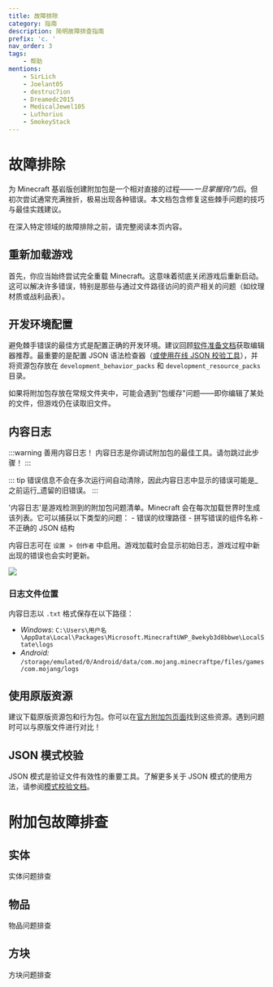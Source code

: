 ```yaml
---
title: 故障排除
category: 指南
description: 简明故障排查指南
prefix: 'c. '
nav_order: 3
tags:
    - 帮助
mentions:
    - SirLich
    - Joelant05
    - destruc7ion
    - Dreamedc2015
    - MedicalJewel105
    - Luthorius
    - SmokeyStack
---
```


# 故障排除

<!--@include: @/wiki/bedrock-wiki-mirror.md-->

为 Minecraft 基岩版创建附加包是一个相对直接的过程——_一旦掌握窍门后_。但初次尝试通常充满挫折，极易出现各种错误。本文档包含修复这些棘手问题的技巧与最佳实践建议。

在深入特定领域的故障排除之前，请完整阅读本页内容。

## 重新加载游戏

首先，你应当始终尝试完全重载 Minecraft。这意味着彻底关闭游戏后重新启动。这可以解决许多错误，特别是那些与通过文件路径访问的资产相关的问题（如纹理材质或战利品表）。

## 开发环境配置

避免棘手错误的最佳方式是配置正确的开发环境。建议回顾[软件准备文档](/wiki/guide/software-preparation)获取编辑器推荐。最重要的是配置 JSON 语法检查器（[或使用在线 JSON 校验工具](https://jsonlint.com/)），并将资源包存放在 `development_behavior_packs` 和 `development_resource_packs` 目录。

如果将附加包存放在常规文件夹中，可能会遇到"包缓存"问题——即你编辑了某处的文件，但游戏仍在读取旧文件。

## 内容日志

:::warning 善用内容日志！
内容日志是你调试附加包的最佳工具。请勿跳过此步骤！
:::

::: tip
错误信息不会在多次运行间自动清除，因此内容日志中显示的错误可能是_之前运行_遗留的旧错误。
:::

'内容日志'是游戏检测到的附加包问题清单。Minecraft 会在每次加载世界时生成该列表。它可以捕获以下类型的问题：
    - 错误的纹理路径
    - 拼写错误的组件名称
    - 不正确的 JSON 结构

内容日志可在 `设置 > 创作者` 中启用。游戏加载时会显示初始日志，游戏过程中新出现的错误也会实时更新。

![](/assets/images/guide/content_log.png)

### 日志文件位置

内容日志以 `.txt` 格式保存在以下路径：

- *Windows*: `C:\Users\用户名\AppData\Local\Packages\Microsoft.MinecraftUWP_8wekyb3d8bbwe\LocalState\logs`
- *Android:* `/storage/emulated/0/Android/data/com.mojang.minecraftpe/files/games/com.mojang/logs`

## 使用原版资源

建议下载原版资源包和行为包。你可以在[官方附加包页面](https://www.minecraft.net/en-us/addons/)找到这些资源。遇到问题时可以与原版文件进行对比！

## JSON 模式校验

JSON 模式是验证文件有效性的重要工具。了解更多关于 JSON 模式的使用方法，请参阅[模式校验文档](/wiki/meta/using-schemas)。

# 附加包故障排查

## 实体

<BButton link="/entities/troubleshooting-entities"> 实体问题排查</BButton>

## 物品

<BButton link="/items/troubleshooting-items"> 物品问题排查</BButton>

## 方块

<BButton link="/blocks/troubleshooting-blocks"> 方块问题排查</BButton>